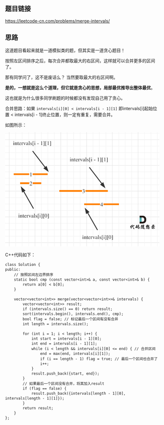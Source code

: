 ## 题目链接
https://leetcode-cn.com/problems/merge-intervals/

## 思路 
这道题目看起来就是一道模拟类的题，但其实是一道贪心题目！

按照左区间排序之后，每次合并都取最大的右区间，这样就可以合并更多的区间了。

那有同学问了，这不是废话么？ 当然要取最大的右区间啊。

**是的，一想就是这么个道理，但它就是贪心的思想，局部最优推导出整体最优**。

这也就是为什么很多同学刷题的时候都没有发现自己用了贪心。

合并思路：如果 `intervals[i][0] < intervals[i - 1][1]` 即intervals[i]起始位置 < intervals[i - 1]终止位置，则一定有重复，需要合并。

如图所示：

<img src='../pics/56.合并区间.png' width=600> </img></div>

C++代码如下：

```
class Solution {
public:
    // 按照区间左边界排序
    static bool cmp (const vector<int>& a, const vector<int>& b) {
        return a[0] < b[0];
    }

    vector<vector<int>> merge(vector<vector<int>>& intervals) {
        vector<vector<int>> result;
        if (intervals.size() == 0) return result;
        sort(intervals.begin(), intervals.end(), cmp);
        bool flag = false; // 标记最后一个区间有没有合并
        int length = intervals.size();

        for (int i = 1; i < length; i++) {
            int start = intervals[i - 1][0];
            int end = intervals[i - 1][1];
            while (i < length && intervals[i][0] <= end) { // 合并区间
                end = max(end, intervals[i][1]);
                if (i == length - 1) flag = true; // 最后一个区间也合并了
                i++;
            }
            result.push_back({start, end});
        }
        // 如果最后一个区间没有合并，将其加入result
        if (flag == false) {
            result.push_back({intervals[length - 1][0], intervals[length - 1][1]});
        }
        return result;
    }
};
```
